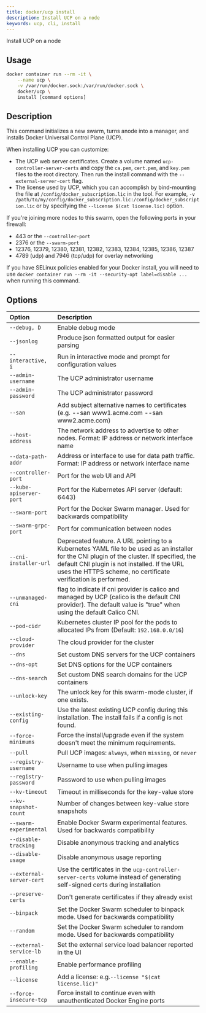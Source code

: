 ```yaml
---
title: docker/ucp install
description: Install UCP on a node
keywords: ucp, cli, install
---
```


Install UCP on a node

## Usage

```bash
docker container run --rm -it \
    --name ucp \
    -v /var/run/docker.sock:/var/run/docker.sock \
    docker/ucp \
    install [command options]
```

## Description

This command initializes a new swarm, turns anode into a manager, and installs
Docker Universal Control Plane (UCP).

When installing UCP you can customize:

  * The UCP web server certificates. Create a volume named `ucp-controller-server-certs` and copy the `ca.pem`, `cert.pem`, and `key.pem` files to the root directory. Then run the install command with the `--external-server-cert` flag.
  * The license used by UCP, which you can accomplish by bind-mounting the file at `/config/docker_subscription.lic` in the tool. For example, `-v /path/to/my/config/docker_subscription.lic:/config/docker_subscription.lic` or by specifying the `--license $(cat license.lic)` option.

If you're joining more nodes to this swarm, open the following ports in your
firewall:

  * 443 or the `--controller-port`
  * 2376 or the `--swarm-port`
  * 12376, 12379, 12380, 12381, 12382, 12383, 12384, 12385, 12386, 12387
  * 4789 (udp) and 7946 (tcp/udp) for overlay networking

If you have SELinux policies enabled for your Docker install, you will need to
use `docker container run --rm -it --security-opt label=disable ...` when running this
command.

## Options

| Option                   | Description                                                                                                                                                                                                                               |
|:-------------------------|:------------------------------------------------------------------------------------------------------------------------------------------------------------------------------------------------------------------------------------------|
| `--debug, D`             | Enable debug mode  |
| `--jsonlog`              | Produce json formatted output for easier parsing |
| `--interactive, i`       | Run in interactive mode and prompt for configuration values |
| `--admin-username`       | The UCP administrator username                             |
| `--admin-password`       | The UCP administrator password |
| `--san`                  | Add subject alternative names to certificates (e.g. --san www1.acme.com --san www2.acme.com) |                                                                                                                                                                                                                                          | `--unmanaged-cni`        | This determines who manages the CNI plugin, using `true` or `false`. The default is `false`. The `true` value installs UCP without a managed CNI plugin. UCP and the Kubernetes components will be running but pod to pod networking will not function until a CNI plugin is manually installed. This will impact some functionality of UCP until a CNI plugin is running.         |
| `--host-address`         | The network address to advertise to other nodes. Format: IP address or network interface name |
| `--data-path-addr`       | Address or interface to use for data path traffic. Format: IP address or network interface name |
| `--controller-port`      | Port for the web UI and API                                                            |
| `--kube-apiserver-port`  | Port for the Kubernetes API server (default: 6443)                                     |
| `--swarm-port`           | Port for the Docker Swarm manager. Used for backwards compatibility                    | 
| `--swarm-grpc-port`      | Port for communication between nodes                                                   | 
| `--cni-installer-url`    | Deprecated feature. A URL pointing to a Kubernetes YAML file to be used as an installer for the CNI plugin of the cluster. If specified, the default CNI plugin is not installed. If the URL uses the HTTPS scheme, no certificate verification is performed.       |
| `--unmanaged-cni`        | flag to indicate if cni provider is calico and managed by UCP (calico is the default CNI provider). The default value is "true" when using the default Calico CNI.    |
| `--pod-cidr`             | Kubernetes cluster IP pool for the pods to allocated IPs from (Default: `192.168.0.0/16`) |                                                                                                                                                   
| `--cloud-provider`       | The cloud provider for the cluster                                                     |                                                                                                                                                   
| `--dns`                  | Set custom DNS servers for the UCP containers                                          |                                                                                                                                                   
| `--dns-opt`              | Set DNS options for the UCP containers                                                 |                                                                                                                                                   
| `--dns-search`           | Set custom DNS search domains for the UCP containers                                   |                                                                                                                                                   
| `--unlock-key`           | The unlock key for this swarm-mode cluster, if one exists.                             |                                                                                                                                                   
| `--existing-config`      | Use the latest existing UCP config during this installation. The install fails if a config is not found.          |
| `--force-minimums`       | Force the install/upgrade even if the system doesn't meet the minimum requirements.    |
| `--pull`                 | Pull UCP images: `always`, when `missing`, or `never`                                  |
| `--registry-username`    | Username to use when pulling images                                                    |
| `--registry-password`    | Password to use when pulling images                                                    |
| `--kv-timeout`           | Timeout in milliseconds for the key-value store                                        |
| `--kv-snapshot-count`    | Number of changes between key-value store snapshots                                    |
| `--swarm-experimental`   | Enable Docker Swarm experimental features. Used for backwards compatibility            |
| `--disable-tracking`     | Disable anonymous tracking and analytics                                               |
| `--disable-usage`        | Disable anonymous usage reporting                                                      |
| `--external-server-cert` | Use the certificates in the `ucp-controller-server-certs` volume instead of generating self-signed certs during installation                                                                                           |
| `--preserve-certs`       | Don't generate certificates if they already exist                                      |
| `--binpack`              | Set the Docker Swarm scheduler to binpack mode. Used for backwards compatibility       |
| `--random`               | Set the Docker Swarm scheduler to random mode. Used for backwards compatibility        |
| `--external-service-lb`  | Set the external service load balancer reported in the UI                              |
| `--enable-profiling`     | Enable performance profiling                                                           |
| `--license`              | Add a license: e.g.` --license "$(cat license.lic)" `                                  |
| `--force-insecure-tcp`   | Force install to continue even with unauthenticated Docker Engine ports                |
